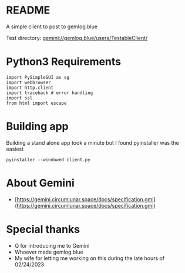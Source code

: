 # README

A simple client to post to gemlog.blue

Test directory: [gemini://gemlog.blue/users/TestableClient/](gemini://gemlog.blue/users/TestableClient/)

# Python3 Requirements

```
import PySimpleGUI as sg
import webbrowser
import http.client
import traceback # error handling
import ssl
from html import escape
```


# Building app

Building a stand alone app took a minute but I found pyinstaller was the easiest

`pyinstaller --windowed client.py `

# About Gemini

- [https://gemini.circumlunar.space/docs/specification.gmi](https://gemini.circumlunar.space/docs/specification.gmi)

# Special thanks

- Q for introducing me to Gemini
- Whoever made gemlog.blue
- My wife for letting me working on this during the late hours of 02/24/2023